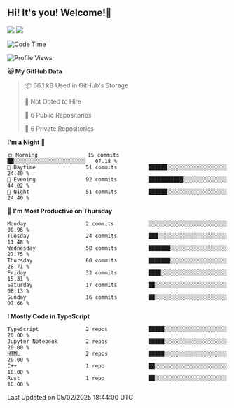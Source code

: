 ## Hi! It's you! Welcome!👋
<p align="left">
  <img src="https://github-readme-stats.vercel.app/api/top-langs/?username=Shanshuimei&theme=transparent&hide_border=true" />
  <img src="https://github-readme-stats.vercel.app/api/wakatime?username=Shanshuimei&theme=transparent&hide_border=true&layout=compact&langs_count=22" />
</p>

<!--START_SECTION:waka-->
![Code Time](http://img.shields.io/badge/Code%20Time-88%20hrs%2016%20mins-blue)

![Profile Views](http://img.shields.io/badge/Profile%20Views-8-blue)

**🐱 My GitHub Data** 

> 📦 66.1 kB Used in GitHub's Storage 
 > 
> 🚫 Not Opted to Hire
 > 
> 📜 6 Public Repositories 
 > 
> 🔑 6 Private Repositories 
 > 
**I'm a Night 🦉** 

```text
🌞 Morning                15 commits          ██░░░░░░░░░░░░░░░░░░░░░░░   07.18 % 
🌆 Daytime                51 commits          ██████░░░░░░░░░░░░░░░░░░░   24.40 % 
🌃 Evening                92 commits          ███████████░░░░░░░░░░░░░░   44.02 % 
🌙 Night                  51 commits          ██████░░░░░░░░░░░░░░░░░░░   24.40 % 
```
📅 **I'm Most Productive on Thursday** 

```text
Monday                   2 commits           ░░░░░░░░░░░░░░░░░░░░░░░░░   00.96 % 
Tuesday                  24 commits          ███░░░░░░░░░░░░░░░░░░░░░░   11.48 % 
Wednesday                58 commits          ███████░░░░░░░░░░░░░░░░░░   27.75 % 
Thursday                 60 commits          ███████░░░░░░░░░░░░░░░░░░   28.71 % 
Friday                   32 commits          ████░░░░░░░░░░░░░░░░░░░░░   15.31 % 
Saturday                 17 commits          ██░░░░░░░░░░░░░░░░░░░░░░░   08.13 % 
Sunday                   16 commits          ██░░░░░░░░░░░░░░░░░░░░░░░   07.66 % 
```


**I Mostly Code in TypeScript** 

```text
TypeScript               2 repos             █████░░░░░░░░░░░░░░░░░░░░   20.00 % 
Jupyter Notebook         2 repos             █████░░░░░░░░░░░░░░░░░░░░   20.00 % 
HTML                     2 repos             █████░░░░░░░░░░░░░░░░░░░░   20.00 % 
C++                      1 repo              ██░░░░░░░░░░░░░░░░░░░░░░░   10.00 % 
Rust                     1 repo              ██░░░░░░░░░░░░░░░░░░░░░░░   10.00 % 
```




 Last Updated on 05/02/2025 18:44:00 UTC
<!--END_SECTION:waka-->
